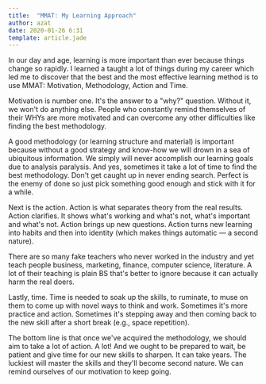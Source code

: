 ```yaml
---
title:  "MMAT: My Learning Approach"
author: azat
date: 2020-01-26 6:31
template: article.jade
---
```



In our day and age, learning is more important than ever because things change so rapidly. I learned a taught a lot of things during my career which led me to discover that the best and the most effective learning method is to use MMAT: Motivation, Methodology, Action and Time. 

Motivation is number one. It's the answer to a "why?" question. Without it, we won't do anything else. People who constantly remind themselves of their WHYs are more motivated and can overcome any other difficulties like finding the best methodology. 

A good methodology (or learning structure and material) is important because without a good strategy and know-how we will drown in a sea of ubiquitous information. We simply will never accomplish our learning goals due to analysis paralysis. And yes, sometimes it take a lot of time to find the best methodology. Don't get caught up in never ending search. Perfect is the enemy of done so just pick something good enough and stick with it for a while.

Next is the action. Action is what separates theory from the real results. Action clarifies. It shows what's working and what's not, what's important and what's not. Action brings up new questions. Action turns new learning into habits and then into identity (which makes things automatic — a second nature). 

There are so many fake teachers who never worked in the industry and yet teach people business, marketing, finance, computer science, literature. A lot of their teaching is plain BS that's better to ignore because it can actually harm the real doers. 

Lastly, time. Time is needed to soak up the skills, to ruminate, to muse on them to come up with novel ways to think and work. Sometimes it's more practice and action. Sometimes it's stepping away and then coming back to the new skill after a short break (e.g., space repetition). 

The bottom line is that once we've acquired the methodology, we should aim to take a lot of action. A lot! And we ought to be prepared to wait, be patient and give time for our new skills to sharpen. It can take years. The luckiest will master the skills and they'll become second nature. We can remind ourselves of our motivation to keep going.